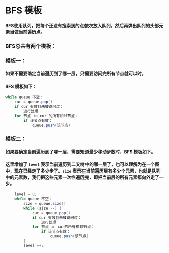 # BFS 模板
#### BFS使用队列，把每个还没有搜索到的点依次放入队列，然后再弹出队列的头部元素当做当前遍历点。
### BFS总共有两个模板：

### 模板一：
#### 如果不需要确定当前遍历到了哪一层，只需要访问完所有节点就可以时。
#### BFS 模板如下：
```java 伪代码
while queue 不空：
    cur = queue.pop()
    if cur 有效且未被访问过：
        进行处理
    for 节点 in cur 的所有相邻节点：
        if 该节点有效：
            queue.push(该节点)
```

### 模板二：
#### 如果要确定当前遍历到了哪一层，需要知道最少移动步数时，BFS 模板如下。
#### 这里增加了 `level` 表示当前遍历到二叉树中的哪一层了，也可以理解为在一个图中，现在已经走了多少步了。`size` 表示在当前遍历层有多少个元素，也就是队列中的元素数，我们把这些元素一次性遍历完，即把当前层的所有元素都向外走了一步。
```java 伪代码
    level = 0;
    while queue 不空：
        size = queue.size()
        while (size --) {
            cur = queue.pop()
            if cur 有效且未被访问过：
                进行处理
            for 节点 in cur的所有相邻节点：
                if 该节点有效：
                    queue.push(该节点)
        }
        level ++;
```
